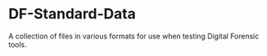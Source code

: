 DF-Standard-Data
================

A collection of files in various formats for use when testing Digital Forensic tools.